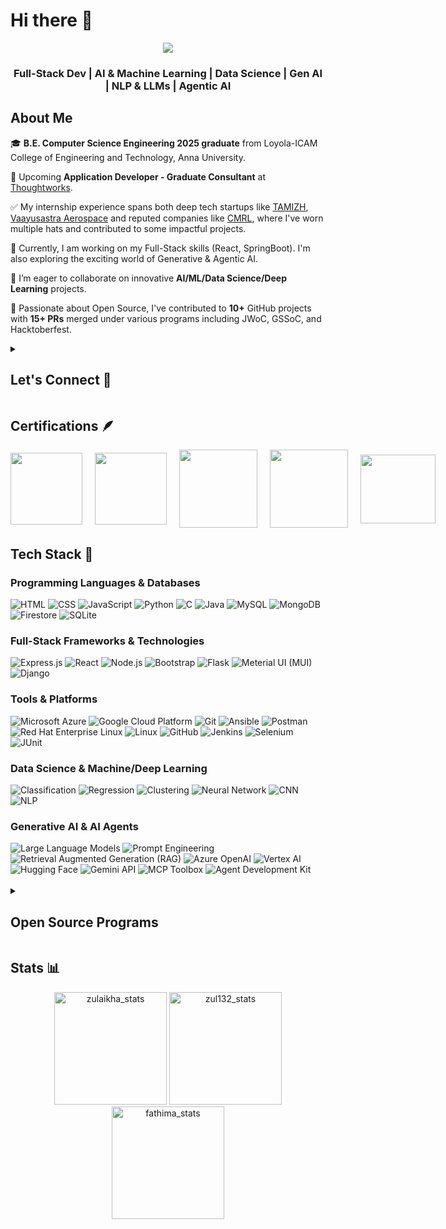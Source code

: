 <h1>Hi there 👋</h1>
<div align="center">
   <img src="https://readme-typing-svg.herokuapp.com/?font=Open+Sans&size=40&color=000000&center=true&vCenter=true&width=800&height=70&duration=4000&lines=My+name+is+Fathima+Zulaikha!;+Welcome+to+my+GitHub+Profile!;" />

   ### Full-Stack Dev | AI & Machine Learning | Data Science | Gen AI | NLP & LLMs | Agentic AI
   
</div>

## About Me

🎓 **B.E. Computer Science Engineering 2025 graduate** from Loyola-ICAM College of Engineering and Technology, Anna University.

💼 Upcoming **Application Developer - Graduate Consultant** at <a href="https://www.thoughtworks.com/">Thoughtworks</a>. 

✅ My internship experience spans both deep tech startups like <a href="https://www.linkedin.com/company/tamizh/">TAMIZH</a>, <a href="https://www.vaayusastra.com/">Vaayusastra Aerospace</a> and reputed companies like <a href="https://chennaimetrorail.org/">CMRL</a>, where I've worn multiple hats and contributed to some impactful projects.

🌱 Currently, I am working on my Full-Stack skills (React, SpringBoot). I'm also exploring the exciting world of Generative & Agentic AI. 

🤝 I’m eager to collaborate on innovative **AI/ML/Data Science/Deep Learning** projects.

💞️ Passionate about Open Source, I've contributed to **10+** GitHub projects with **15+ PRs** merged under various programs including JWoC, GSSoC, and Hacktoberfest.
   
<details>	
 <summary><h2>Let's Connect 📮</h2></summary>
<div align="center">
 <a href="https://www.linkedin.com/in/fathima-zulaikha-2741a4217/" target="_blank">
<img src=https://img.shields.io/badge/linkedin-%231E77B5.svg?&style=for-the-badge&logo=linkedin&logoColor=white alt=Spyware linkedin style="margin-bottom: 5px;" />
</a>
  
 <a href="https://github.com/zul132" target="_blank">
<img src=https://img.shields.io/badge/GitHub-100000?style=for-the-badge&logo=github&logoColor=white alt=zul132 GitHub style="margin-bottom: 5px;" />
</a>

<a href="mailto:fathimazulaikha.25cs@licet.ac.in" target="_blank">
<img src="https://img.shields.io/badge/Gmail-D14836?style=for-the-badge&logo=gmail&logoColor=white" alt=fathimazulaikha.25cs@licet.ac.in mail style="margin-bottom: 5px;" />
</a>

<a href="https://linktr.ee/Fathima_Zulaikha" target="_blank">
<img src="https://img.shields.io/badge/Linktree-%23000000.svg?style=for-the-badge&logo=linktree&logoColor=white" alt="Linktree" style="margin-bottom: 5px;" />
</a>

<a href="https://www.youtube.com/@artemisqueen2003">
<img src=https://img.shields.io/badge/YouTube-E4405F?style=for-the-badge&logo=youtube&logoColor=white alt=Spyware007 YouTube style="margin-bottom: 5px;" />
</a>
</div>
</details>

<!-- ![code](https://github.com/zul132/zul132/assets/98112914/7d43b65b-b009-4bf2-b3b2-f685e71d2b04) -->

## Certifications 🪶
<div style='display:flex; align-items:center; gap: 20px;' align='center'>
  <img src="https://github.com/user-attachments/assets/317bad4a-8e65-4c95-a8bc-3931a1e98c07" width="115px" height="115px" />
  <img src="https://github.com/user-attachments/assets/5ef349d4-facb-46cf-becf-46a600ef6fe8" width="115px" height="115px" />
  <img src="https://github.com/user-attachments/assets/062c92ec-9e6c-416f-bced-3be96ed36de8" width="125px" height="125px" />
  <img src="https://github.com/user-attachments/assets/472321f5-475c-464c-a9ff-4a9fea754733" width="125px" height="125px" />
  <img src="https://github.com/user-attachments/assets/9a59a7db-7786-49cc-8373-746b961bbe02" width="120px" height="110px" />
</div>

## Tech Stack 🚀
### Programming Languages & Databases 

<div align="left">
<img alt="HTML" src="https://img.shields.io/badge/html-%23E34F26.svg?style=for-the-badge&logo=html&logoColor=white"/>
<img alt="CSS" src="https://img.shields.io/badge/css-%231572B6.svg?style=for-the-badge&logo=css&logoColor=white"/> 
<img alt="JavaScript" src="https://img.shields.io/badge/javascript-%23323330.svg?style=for-the-badge&logo=javascript&logoColor=%23F7DF1E"/> 
<img alt="Python" src="https://img.shields.io/badge/Python-3776AB?style=for-the-badge&logo=python&logoColor=white"/>
<img alt="C" src="https://img.shields.io/badge/C-00599C?style=for-the-badge&logo=c&logoColor=white"/>
<img alt="Java" src="https://img.shields.io/badge/Java-%23ED8B00?style=for-the-badge&logo=openjdk&logoColor=white" />
<img alt="MySQL" src="https://img.shields.io/badge/MySQL-005C84?style=for-the-badge&logo=mysql&logoColor=white"/>
<img alt="MongoDB" src ="https://img.shields.io/badge/MongoDB-4EA94B?style=for-the-badge&logo=mongodb&logoColor=white"/>
<img alt="Firestore" src="https://img.shields.io/badge/Cloud%20Firestore-4285F4?style=for-the-badge&logo=googlecloud&logoColor=white" />
<img alt="SQLite" src ="https://img.shields.io/badge/sqlite-%2307405e.svg?style=for-the-badge&logo=sqlite&logoColor=white"/>
</div>

### Full-Stack Frameworks & Technologies 
<div align="left">
<img alt="Express.js" src="https://img.shields.io/badge/Express.js-%23000000.svg?style=for-the-badge&logo=express&logoColor=white"/>
<img alt="React" src="https://img.shields.io/badge/react-%2320232a.svg?style=for-the-badge&logo=react&logoColor=%2361DAFB"/>
<img alt="Node.js" src="https://img.shields.io/badge/Node.js-%23339933.svg?style=for-the-badge&logo=nodedotjs&logoColor=white"/>
<img alt="Bootstrap" src="https://img.shields.io/badge/bootstrap-%23563D7C.svg?style=for-the-badge&logo=bootstrap&logoColor=white"/> 
<img alt="Flask" src="https://img.shields.io/badge/Flask-000000?style=for-the-badge&logo=flask&logoColor=white"/> 
<img alt="Meterial UI (MUI)" src="https://img.shields.io/badge/Material_UI-1E90FF?style=for-the-badge&logo=mui&logoColor=white"/> 
<img alt="Django" src="https://img.shields.io/badge/Django-092E20?style=for-the-badge&logo=django&logoColor=white"/>
</div> 

### Tools & Platforms 
<div align="left">
<img alt="Microsoft Azure" src="https://img.shields.io/badge/Microsoft_Azure-2C2C2C?style=for-the-badge&logo=microsoft&logoColor=white"/>
<img alt="Google Cloud Platform" src="https://img.shields.io/badge/Google_Cloud-4285F4?style=for-the-badge&logo=googlecloud&logoColor=white"/>
<img alt="Git" src="https://img.shields.io/badge/Git-%23FF5733.svg?style=for-the-badge&logo=git&logoColor=white"/>
<img alt="Ansible" src="https://img.shields.io/badge/ansible-%23000000.svg?style=for-the-badge&logo=ansible&logoColor=white"/>
<img alt="Postman" src="https://img.shields.io/badge/Postman-%23FF6C37.svg?style=for-the-badge&logo=postman&logoColor=white"/>
<img alt="Red Hat Enterprise Linux" src="https://img.shields.io/badge/Red_Hat_Enterprise_Linux-%23000000.svg?style=for-the-badge&logo=redhat&logoColor=red"/>
<img alt="Linux" src="https://img.shields.io/badge/Linux-FCC624?style=for-the-badge&logo=linux&logoColor=black"/>
<img alt="GitHub" src="https://img.shields.io/badge/GitHub-%23181717.svg?style=for-the-badge&logo=github&logoColor=white"/>
<img alt="Jenkins" src="https://img.shields.io/badge/Jenkins-%232C2D72.svg?style=for-the-badge&logo=jenkins&logoColor=white"/> 
<img alt="Selenium" src="https://img.shields.io/badge/Selenium-43B02A?style=for-the-badge&logo=selenium&logoColor=white"/>
<img alt="JUnit" src="https://img.shields.io/badge/JUnit-25A162?style=for-the-badge&logoColor=white"/>
</div>

### Data Science & Machine/Deep Learning 
<div align="left">
<img alt="Classification" src="https://img.shields.io/badge/Classification-228B22?style=for-the-badge"/>
<img alt="Regression" src="https://img.shields.io/badge/Regression-CD4A3D?style=for-the-badge"/>
<img alt="Clustering" src="https://img.shields.io/badge/Clustering-FCC624?style=for-the-badge"/>
<img alt="Neural Network" src="https://img.shields.io/badge/Neural_Networks-1E90FF?style=for-the-badge"/>
<img alt="CNN" src="https://img.shields.io/badge/Convolutional_Neural_Networks_(CNN)-556B2F?style=for-the-badge"/>
<img alt="NLP" src="https://img.shields.io/badge/Natural_Language_Processing_(NLP)-800080?style=for-the-badge"/>
</div>

### Generative AI & AI Agents
<div align="left">
<img alt="Large Language Models" src="https://img.shields.io/badge/Large_Language_Models_(LLMs)-1E90FF?style=for-the-badge"/>
<img alt="Prompt Engineering" src="https://img.shields.io/badge/Prompt_Engineering-FF69B4?style=for-the-badge"/>
<img alt="Retrieval Augmented Generation (RAG)" src="https://img.shields.io/badge/Retrieval_Augmented_Generation_(RAG)-9400D3?style=for-the-badge"/>
<img alt="Azure OpenAI" src="https://img.shields.io/badge/Azure_OpenAI-0078D4?style=for-the-badge&logo=openai&logoColor=white"/>
<img alt="Vertex AI" src="https://img.shields.io/badge/Vertex_AI-4285F4?style=for-the-badge&logo=googlecloud&logoColor=white"/>
<img alt="Hugging Face" src="https://img.shields.io/badge/HuggingFace-FFD21F?style=for-the-badge&logo=huggingface&logoColor=black"/>
<img alt="Gemini API" src="https://img.shields.io/badge/Gemini_API-8E75B2?style=for-the-badge&logo=googlegemini&logoColor=white"/>
<img alt="MCP Toolbox" src="https://img.shields.io/badge/MCP_Toolbox_for_Databases-336699?style=for-the-badge&logo=google&logoColor=white"/>
<img alt="Agent Development Kit" src="https://img.shields.io/badge/Agent_Development_Kit_(ADK)-0F9D58?style=for-the-badge&logo=google&logoColor=white"/>
</div>
<br>

<details>	
 <summary><h2>Open Source Programs</h2></summary>
 <br>
 <div style='display:flex; align-items:center; gap: 20px;' align='center'>
  <img src="https://github.com/user-attachments/assets/95c9e724-46d1-4ad0-8284-e313fdc050c5" alt="SWOC 2025 Badge" style="width: 150px; max-width: 100%;">
  <a href="https://www.holopin.io/@zul132#badges">
     <img src="https://github.com/user-attachments/assets/90ac05c0-894d-451b-a6c8-7b18f2088efd" alt="Hacktoberfest 2024 Badge" style="width: 150px; max-width: 100%;">
  </a>
  <a href="https://gssoc.girlscript.tech/leaderboard?year=2024Extd&username=zul132">
     <img src="https://github.com/user-attachments/assets/8746116d-29bf-49b6-a572-cdca8849e2cd" alt="GSSoC 2024 Extd Badge" style="width: 150px; max-width: 100%;">
  </a>
  <img src="https://github.com/zul132/zul132/assets/98112914/14001c7d-9d7c-4e60-88be-2ca95d971c1b" alt="SSOC 2024 Badge" style="width: 150px; max-width: 100%;">
  <a href="https://leaderboard.jwoc.tech/">
     <img src="https://github.com/zul132/zul132/assets/98112914/ee1ae059-bf90-437b-bec6-13a59a21389b" alt="JWoC 2024 Mentee Badge" style="width: 150px; max-width: 100%;">
  </a>
  <a href="https://gssoc.girlscript.tech/leaderboard?year=2023&username=zul132">
     <img src="https://github.com/zul132/zul132/assets/98112914/dd297d2e-2491-45b2-a4af-6da32c13a09b" alt="GSSoC 2023 Contributors Badge" style="width: 200px; max-width: 100%;">
  </a>
</div>

### GSSOC(24) Badges 
<div style='display:flex; align-items:center; gap: 10px;' align='center'>
  <a href="https://gssoc.girlscript.tech/leaderboard?year=2024Extd&username=zul132">
    <img src="https://raw.githubusercontent.com/GSSoC24/Postman-Challenge/main/docs/assets/Postman%20White.png" width="100px" height="100px" />
    <img src="https://raw.githubusercontent.com/GSSoC24/Postman-Challenge/main/docs/assets/1.png" width="100px" height="100px" />
    <img src="https://raw.githubusercontent.com/GSSoC24/Postman-Challenge/main/docs/assets/2.png" width="100px" height="100px" />
    <img src="https://raw.githubusercontent.com/GSSoC24/Postman-Challenge/main/docs/assets/3.png" width="100px" height="100px" />
    <img src="https://raw.githubusercontent.com/GSSoC24/Postman-Challenge/main/docs/assets/4.png" width="100px" height="100px" />
    <img src="https://raw.githubusercontent.com/GSSoC24/Postman-Challenge/main/docs/assets/5.png" width="100px" height="100px" />
  </a>
</div>
<div style='display:flex; align-items:center; gap: 20px;' align='center'>
 <img src="https://github.com/user-attachments/assets/15aa85e2-f158-49b8-844c-3cce9a7ba835" style="width: 150px; max-width: 100%;">
 <img src="https://github.com/user-attachments/assets/929a0519-b204-45df-b6e2-6284c810cbeb" alt="Hacktoberfest 2024 Badge" style="width: 150px; max-width: 100%;">
</div>
</details>


## Stats 📊

<p align="center"> 
  <img height="180em" src="https://github-readme-stats.vercel.app/api?username=zul132&show_icons=true" alt="zulaikha_stats" /> 
  <img height="180em" src="https://github-readme-stats.vercel.app/api/top-langs/?username=zul132&layout=compact" alt="zul132_stats" />
  <img height="180em" src="https://github-readme-streak-stats.herokuapp.com/?user=zul132&" alt="fathima_stats"/>
</p>








